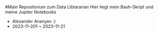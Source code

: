 #Main Repositorium zum Data Libtararian
Hier liegt mein Bash-Skript und meine Jupiter Notebooks
- Alexander Ananyev :) 
- 2023-11-201 ~ 2023-11-21
